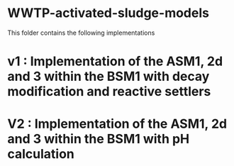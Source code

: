# WWTP-activated-sludge-models

This folder contains the following implementations

# v1 : Implementation of the ASM1, 2d and 3 within the BSM1 with decay modification and reactive settlers
# V2 : Implementation of the ASM1, 2d and 3 within the BSM1 with pH calculation

